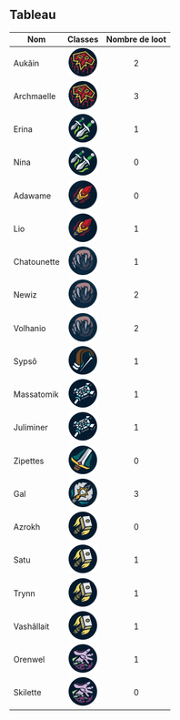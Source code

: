 ## Tableau

| Nom         |                                         Classes                                         | Nombre de loot |
| ----------- | :-------------------------------------------------------------------------------------: | :------------: |
| Aukâin      |    <img title="chaman" alt="Alt text" src="/classes/shaman.png" width=50 height=50 >    |       2        |
| Archmaelle  |    <img title="chaman" alt="Alt text" src="/classes/shaman.png" width=50 height=50 >    |       3        |
| Erina       |    <img title="voleur" alt="Alt text" src="/classes/rogue.png" width=50 height=50 >     |       1        |
| Nina        |    <img title="voleur" alt="Alt text" src="/classes/rogue.png" width=50 height=50 >     |       0        |
| Adawame     |      <img title="mage" alt="Alt text" src="/classes/mage.png" width=50 height=50 >      |       0        |
| Lio         |      <img title="mage" alt="Alt text" src="/classes/mage.png" width=50 height=50 >      |       1        |
| Chatounette |    <img title="druide" alt="Alt text" src="/classes/druide.png" width=50 height=50 >    |       1        |
| Newiz       |    <img title="druide" alt="Alt text" src="/classes/druide.png" width=50 height=50 >    |       2        |
| Volhanio    |    <img title="druide" alt="Alt text" src="/classes/druide.png" width=50 height=50 >    |       2        |
| Sypsô       |    <img title="hunter" alt="Alt text" src="/classes/hunter.png" width=50 height=50 >    |       1        |
| Massatomik  |    <img title="Prêtre" alt="Alt text" src="/classes/priest.png" width=50 height=50 >    |       1        |
| Juliminer   |    <img title="Prêtre" alt="Alt text" src="/classes/priest.png" width=50 height=50 >    |       1        |
| Zipettes    |       <img title="War" alt="Alt text" src="/classes/war.png" width=50 height=50 >       |       0        |
| Gal         |        <img title="DK" alt="Alt text" src="/classes/dk.png" width=50 height=50 >        |       3        |
| Azrokh      |   <img title="Paladin" alt="Alt text" src="/classes/paladin.png" width=50 height=50 >   |       0        |
| Satu        |   <img title="Paladin" alt="Alt text" src="/classes/paladin.png" width=50 height=50 >   |       1        |
| Trynn       |   <img title="Paladin" alt="Alt text" src="/classes/paladin.png" width=50 height=50 >   |       1        |
| Vashâllait  |   <img title="Paladin" alt="Alt text" src="/classes/paladin.png" width=50 height=50 >   |       1        |
| Orenwel     | <img title="demoniste" alt="Alt text" src="/classes/demoniste.png" width=50 height=50 > |       1        |
| Skilette    | <img title="demoniste" alt="Alt text" src="/classes/demoniste.png" width=50 height=50 > |       0        |
